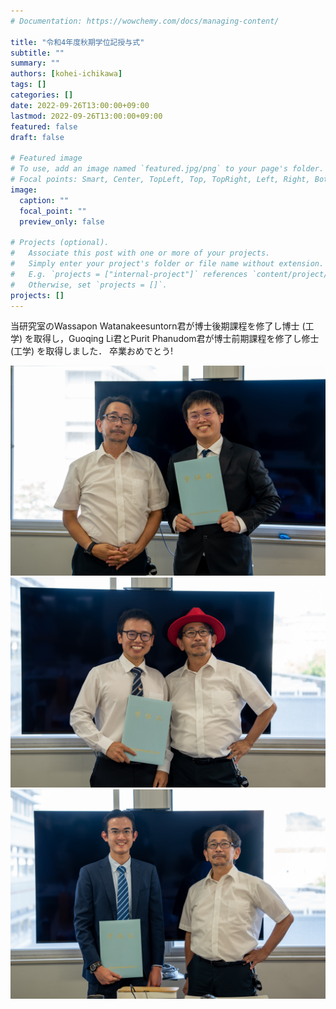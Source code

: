 ```yaml
---
# Documentation: https://wowchemy.com/docs/managing-content/

title: "令和4年度秋期学位記授与式"
subtitle: ""
summary: ""
authors: [kohei-ichikawa]
tags: []
categories: []
date: 2022-09-26T13:00:00+09:00
lastmod: 2022-09-26T13:00:00+09:00
featured: false
draft: false

# Featured image
# To use, add an image named `featured.jpg/png` to your page's folder.
# Focal points: Smart, Center, TopLeft, Top, TopRight, Left, Right, BottomLeft, Bottom, BottomRight.
image:
  caption: ""
  focal_point: ""
  preview_only: false

# Projects (optional).
#   Associate this post with one or more of your projects.
#   Simply enter your project's folder or file name without extension.
#   E.g. `projects = ["internal-project"]` references `content/project/deep-learning/index.md`.
#   Otherwise, set `projects = []`.
projects: []
---
```


当研究室のWassapon Watanakeesuntorn君が博士後期課程を修了し博士 (工学) を取得し，Guoqing Li君とPurit Phanudom君が博士前期課程を修了し修士 (工学) を取得しました．
卒業おめでとう!

![](fall2022-graduation1.jpg)
![](fall2022-graduation2.jpg)
![](fall2022-graduation3.jpg)
